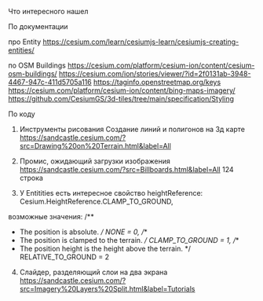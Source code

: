 Что интересного нашел

По документации 

про Entity
https://cesium.com/learn/cesiumjs-learn/cesiumjs-creating-entities/

по OSM Buildings
https://cesium.com/platform/cesium-ion/content/cesium-osm-buildings/
https://cesium.com/ion/stories/viewer/?id=2f0131ab-3948-4467-947c-411d5705a116
https://taginfo.openstreetmap.org/keys
https://cesium.com/platform/cesium-ion/content/bing-maps-imagery/
https://github.com/CesiumGS/3d-tiles/tree/main/specification/Styling

По коду
1. Инструменты рисования
Создание линий и полигонов на 3д карте
https://sandcastle.cesium.com/?src=Drawing%20on%20Terrain.html&label=All

2. Промис, ожидающий загрузки изображения
   https://sandcastle.cesium.com/?src=Billboards.html&label=All
124 строка

3. У Entitities есть интересное свойство
heightReference: Cesium.HeightReference.CLAMP_TO_GROUND,


возможные значения:
   /**
  * The position is absolute.
    */
    NONE = 0,
    /**
  * The position is clamped to the terrain.
    */
    CLAMP_TO_GROUND = 1,
    /**
  * The position height is the height above the terrain.
    */
    RELATIVE_TO_GROUND = 2

4. Слайдер, разделяющий слои на два экрана
   https://sandcastle.cesium.com/?src=Imagery%20Layers%20Split.html&label=Tutorials
